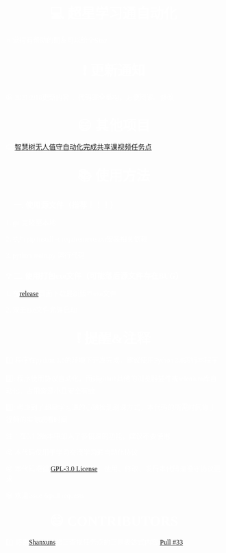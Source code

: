 ## <center><font color=white size=6 align=center face="微软雅黑"> :computer: 超星学习通自动化</font></center>

<font color=white size=3 face="微软雅黑">:star: 觉得有帮助的朋友可以给个**Star**</font>

## <center><font color=white size=6 align=center face="微软雅黑">:exclamation: 更新通知</font></center>

<font color=white size=3 face="微软雅黑">:grinning: 20210918更新内容： 代码完全重构，方便阅读、修改</font>

## <center><font color=white size=6 align=center face="微软雅黑">:smile: 其他项目</font></center>

<font color=white size=3 face="微软雅黑">:blush: [智慧树无人值守自动化完成共享课视频任务点](https://github.com/xz454867105/zhihuishu)</font>

## <center><font color=white size=6 align=center face="微软雅黑">:books: 使用方法</font></center>

### <font color=white size=4 align=center face="微软雅黑">:floppy_disk: 一. 使用源文件（推荐！！！）</font>  
  
<font color=white size=3 align=center face="微软雅黑">1. git 克隆至本地</font>

<font color=white size=3 align=center face="微软雅黑">2. 执行pip install -r requirements.txt安装相关依赖</font>

<font color=white size=3 align=center face="微软雅黑">3. python main.py 运行代码</font>

### <font color=white size=4 align=center face="微软雅黑">:bulb: 二. 使用打包exe文件（可能落后源文件存在BUG）</font>

<font color=white size=3 align=center face="微软雅黑">1. 在[release](https://github.com/xz454867105/fxxk_chaoxing/releases)页面下载最新版本exe文件</font>

<font color=white size=3 align=center face="微软雅黑">2. 双击exe文件允许启动</font>

## <center><font color=white size=6 align=center face="微软雅黑"> :grey_exclamation: 提醒&注释</font></center>

<font color=white size=3 color=red face="微软雅黑">:one: 程序在python 3.6的环境下开发完成，建议使用Python 3.6运行本程序</font>  

<font color=white size=3 color=red face="微软雅黑">2️⃣: 程序使用协议自动化，而非github其他的浏览器插件或selenium库自动化，占用资源小且安全有效</font>  

<font color=white size=3 color=red face="微软雅黑">3️⃣: 考虑到了超星学习通的心跳检测刷课方式，本代码的所需时间等于视频的实际观看时间</font>   

<font color=white size=3 color=red face="微软雅黑">注：在0.1.2版本中加入了多倍速的功能，建议不要使用</font>   

<font color=white size=3 color=red face="微软雅黑">:stuck_out_tongue_winking_eye: 本代码仅用于学习交流学习通自动化协议</font>   
  
<font color=white size=3 color=red face="微软雅黑">:stuck_out_tongue_winking_eye: 本代码遵循 [GPL-3.0 License](https://github.com/xz454867105/fxxk_chaoxing/blob/main/LICENSE)，使用、修改、发行本代码请遵守协议要求</font>   

<font color=white size=3 color=red face="微软雅黑">:grinning: 欢迎issue &pull requests</font>   

## <center><font color=white size=6 align=center face="微软雅黑"> :smile: CONTRIBUTORS</font></center>

<font color=white size=3 color=red face="微软雅黑">:one: 感谢[Shanxuns](https://github.com/Shanxuns)修正查找任务点的正则表达式内容 [Pull #33](https://github.com/xz454867105/chaoxing/pull/33)</font>
